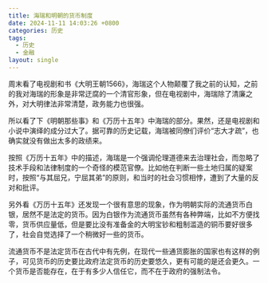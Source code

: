 ```yaml
---
title: 海瑞和明朝的货币制度
date: 2024-11-11 14:03:26 +0800
categories: 历史
tags:
  - 历史
  - 金融
layout: single
---
```

周末看了电视剧和书《大明王朝1566》，海瑞这个人物颠覆了我之前的认知，之前的我对海瑞的形象是非常迂腐的一个清官形象，但在电视剧中，海瑞除了清廉之外，对大明律法非常清楚，政务能力也很强。

所以看了下《明朝那些事》和《万历十五年》中海瑞的部分。果然，还是电视剧和小说中演绎的成分过大了。据可靠的历史记载，海瑞被同僚们评价“志大才疏”，也确实就没有做出太多的政绩来。

按照《万历十五年》中的描述，海瑞是一个强调伦理道德来去治理社会，而忽略了技术手段和法律制度的一个奇怪的模范官僚。比如他在判断一些土地归属的疑案时，按照“与其屈兄，宁屈其弟”的原则，和当时的社会习惯相悖，遭到了大量的反对和批评。

另外看《万历十五年》还发现一个很有意思的现象，作为明朝实际的流通货币白银，居然不是法定的货币。因为白银作为流通货币虽然有各种弊端，比如不方便找零，货币供应量低，但是要比没有准备金的大明宝钞和粗制滥造的铜币要好很多了，社会自觉选择了一个稍微好一些的货币。

流通货币不是法定货币在古代中有先例，在现代一些通货膨胀的国家也有这样的例子，可见货币的历史要比政府法定货币的历史要悠久，更有可能的是还会更久。一个货币是否能存在，在于有多少人信任它，而不在于政府的强制法令。
